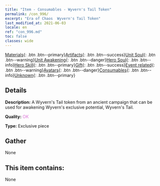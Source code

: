 ```yaml
---
title: "Item - Consumables - Wyvern's Tail Token"
permalink: /con_996/
excerpt: "Era of Chaos  Wyvern's Tail Token"
last_modified_at: 2021-06-03
locale: en
ref: "con_996.md"
toc: false
classes: wide
---
```

 [Materials](/Items/){: .btn .btn--primary}[Artifacts](/Items/Artifacts/){: .btn .btn--success}[Unit Soul](/Items/UnitSoul/){: .btn .btn--warning}[Unit Awakening](/Items/UnitAwakening/){: .btn .btn--danger}[Hero Soul](/Items/HeroSoul/){: .btn .btn--info}[Hero Skill](/Items/HeroSkill/){: .btn .btn--primary}[Gift](/Items/Gift/){: .btn .btn--success}[Event related](/Items/Events/){: .btn .btn--warning}[Avatars](/Items/Avatars/){: .btn .btn--danger}[Consumables](/Items/Consumables/){: .btn .btn--info}[Unknown](/Items/Unknown/){: .btn .btn--primary}

## Details
 **Description:** A Wyvern's Tail token from an ancient campaign that can be used for awakening Wyvern's exclusive potential, Wyvern's Tail.

 **Quality:** <span style="color: #DA70D6">OK</span>

 **Type:** Exclusive piece

## Gather

  None

## This item contains:

  None


